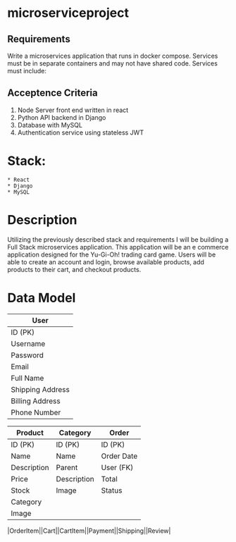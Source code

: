 # microserviceproject
## Requirements
Write a microservices application that runs in docker compose. Services must be in separate containers and may not have shared code. Services must include:

## Acceptence Criteria
1. Node Server front end written in react
2. Python API backend in Django
3. Database with MySQL
4. Authentication service using stateless JWT

# Stack:
    * React
    * Django
    * MySQL

# Description
Utilizing the previously described stack and requirements I will be building a Full Stack microservices application. This application will be an e commerce application designed for the Yu-Gi-Oh! trading card game. Users will be able to create an account and login, browse available products, add products to their cart, and checkout products. 

# Data Model
| User           |
|----------------|
|ID (PK)         |
|Username        |
|Password        |
|Email           |
|Full Name       |
|Shipping Address|
|Billing Address |
|Phone Number    |

|Product    |Category   |Order     |
|-----------|-----------|----------|
|ID (PK)    |ID (PK)    |ID (PK)   |
|Name       |Name       |Order Date|
|Description|Parent     |User (FK) |
|Price      |Description|Total     |
|Stock      |Image      |Status    |
|Category   |
|Image      |

|OrderItem||Cart||CartItem||Payment||Shipping||Review|